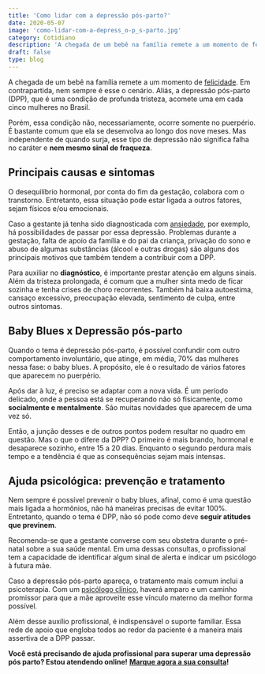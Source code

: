 ```yaml
---
title: 'Como lidar com a depressão pós-parto?'
date: 2020-05-07
image: 'como-lidar-com-a-depress_o-p_s-parto.jpg'
category: Cotidiano
description: 'A chegada de um bebê na família remete a um momento de felicidade. Em contrapartida, nem sempre é esse o cenário.'
draft: false
type: blog
---
```


A chegada de um bebê na família remete a um momento de [felicidade](/dinheiro-compra-felicidade/). Em contrapartida, nem sempre é esse o cenário. Aliás, a depressão pós-parto (DPP), que é uma condição de profunda tristeza, acomete uma em cada cinco mulheres no Brasil.

Porém, essa condição não, necessariamente, ocorre somente no puerpério. É bastante comum que ela se desenvolva ao longo dos nove meses. Mas independente de quando surja, esse tipo de depressão não significa falha no caráter e **nem mesmo sinal de fraqueza**.

## **Principais causas e sintomas**

O desequilíbrio hormonal, por conta do fim da gestação, colabora com o transtorno. Entretanto, essa situação pode estar ligada a outros fatores, sejam físicos e/ou emocionais.

Caso a gestante já tenha sido diagnosticada com [ansiedade](/ansiedade-o-mal-do-novo-seculo/), por exemplo, há possibilidades de passar por essa depressão. Problemas durante a gestação, falta de apoio da família e do pai da criança, privação do sono e abuso de algumas substâncias (álcool e outras drogas) são alguns dos principais motivos que também tendem a contribuir com a DPP.

Para auxiliar no **diagnóstico**, é importante prestar atenção em alguns sinais. Além da tristeza prolongada, é comum que a mulher sinta medo de ficar sozinha e tenha crises de choro recorrentes. Também há baixa autoestima, cansaço excessivo, preocupação elevada, sentimento de culpa, entre outros sintomas.

## **Baby Blues x Depressão pós-parto**

Quando o tema é depressão pós-parto, é possível confundir com outro comportamento involuntário, que atinge, em média, 70% das mulheres nessa fase: o baby blues. A propósito, ele é o resultado de vários fatores que aparecem no puerpério.

Após dar à luz, é preciso se adaptar com a nova vida. É um período delicado, onde a pessoa está se recuperando não só fisicamente, como **socialmente e mentalmente**. São muitas novidades que aparecem de uma vez só.

Então, a junção desses e de outros pontos podem resultar no quadro em questão. Mas o que o difere da DPP? O primeiro é mais brando, hormonal e desaparece sozinho, entre 15 a 20 dias. Enquanto o segundo perdura mais tempo e a tendência é que as consequências sejam mais intensas.

## **Ajuda psicológica: prevenção e tratamento**

Nem sempre é possível prevenir o baby blues, afinal, como é uma questão mais ligada a hormônios, não há maneiras precisas de evitar 100%. Entretanto, quando o tema é DPP, não só pode como deve **seguir atitudes que previnem**.

Recomenda-se que a gestante converse com seu obstetra durante o pré-natal sobre a sua saúde mental. Em uma dessas consultas, o profissional tem a capacidade de identificar algum sinal de alerta e indicar um psicólogo à futura mãe.

Caso a depressão pós-parto apareça, o tratamento mais comum inclui a psicoterapia. Com um [psicólogo clínico](/pra-que-serve-um-psicologo-clinico/), haverá amparo e um caminho promissor para que a mãe aproveite esse vínculo materno da melhor forma possível.

Além desse auxílio profissional, é indispensável o suporte familiar. Essa rede de apoio que engloba todos ao redor da paciente é a maneira mais assertiva de a DPP passar.

**Você está precisando de ajuda profissional para superar uma depressão pós parto? Estou atendendo online!** [**Marque agora a sua consulta**](/contato/)**!**
